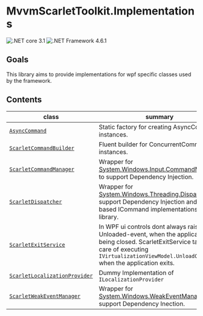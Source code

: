 # MvvmScarletToolkit.Implementations

![.NET core 3.1](https://img.shields.io/badge/.NET-core31-blue.svg)
![.NET Framework 4.6.1](https://img.shields.io/badge/.NET-4.6.1-lightgrey.svg)

## Goals

This library aims to provide implementations for wpf specific classes used by the framework.

## Contents

|class|summary|
|---|---|
|[``AsyncCommand``](./AsyncCommand.cs)|Static factory for creating AsyncCommand instances.|
|[``ScarletCommandBuilder``](./Implementations/ScarletCommandBuilder.cs)|Fluent builder for ConcurrentCommand instances.|
|[``ScarletCommandManager``](./Implementations/ScarletCommandManager.cs)|Wrapper for [System.Windows.Input.CommandManager](https://docs.microsoft.com/en-gb/dotnet/api/system.windows.input.commandmanager) to support Dependency Injection.|
|[``ScarletDispatcher``](./Implementations/ScarletDispatcher.cs)|Wrapper for [System.Windows.Threading.Dispatcher](https://docs.microsoft.com/en-us/dotnet/api/system.windows.threading.dispatcher) to support Dependency Injection and Task based ICommand implementations in this library.|
|[``ScarletExitService``](./Implementations/ScarletExitService.cs)|In WPF ui controls dont always raise their Unloaded-event, when the application is being closed. ScarletExitService takes care of executing ``IVirtualizationViewModel.UnloadCommand`` when the application exits.|
|[``ScarletLocalizationProvider``](./Implementations/ScarletLocalizationProvider.cs)|Dummy Implementation of ``ILocalizationProvider``|
|[``ScarletWeakEventManager``](./Implementations/ScarletWeakEventManager.cs)|Wrapper for [System.Windows.WeakEventManager](https://docs.microsoft.com/en-us/dotnet/api/system.windows.weakeventmanager) to support Dependency Inection.|
